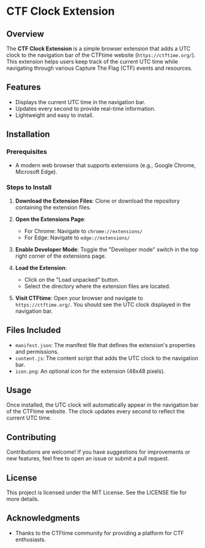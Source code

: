 # CTF Clock Extension

## Overview

The **CTF Clock Extension** is a simple browser extension that adds a UTC clock to the navigation bar of the CTFtime website (`https://ctftime.org/`). This extension helps users keep track of the current UTC time while navigating through various Capture The Flag (CTF) events and resources.

## Features

- Displays the current UTC time in the navigation bar.
- Updates every second to provide real-time information.
- Lightweight and easy to install.

## Installation

### Prerequisites

- A modern web browser that supports extensions (e.g., Google Chrome, Microsoft Edge).

### Steps to Install

1. **Download the Extension Files**: Clone or download the repository containing the extension files.

2. **Open the Extensions Page**:
   - For Chrome: Navigate to `chrome://extensions/`
   - For Edge: Navigate to `edge://extensions/`

3. **Enable Developer Mode**: Toggle the "Developer mode" switch in the top right corner of the extensions page.

4. **Load the Extension**:
   - Click on the "Load unpacked" button.
   - Select the directory where the extension files are located.

5. **Visit CTFtime**: Open your browser and navigate to `https://ctftime.org/`. You should see the UTC clock displayed in the navigation bar.

## Files Included

- `manifest.json`: The manifest file that defines the extension's properties and permissions.
- `content.js`: The content script that adds the UTC clock to the navigation bar.
- `icon.png`: An optional icon for the extension (48x48 pixels).

## Usage

Once installed, the UTC clock will automatically appear in the navigation bar of the CTFtime website. The clock updates every second to reflect the current UTC time.

## Contributing

Contributions are welcome! If you have suggestions for improvements or new features, feel free to open an issue or submit a pull request.

## License

This project is licensed under the MIT License. See the LICENSE file for more details.

## Acknowledgments

- Thanks to the CTFtime community for providing a platform for CTF enthusiasts.
